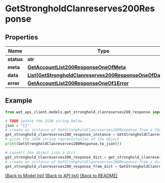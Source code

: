 # GetStrongholdClanreserves200Response


## Properties

Name | Type | Description | Notes
------------ | ------------- | ------------- | -------------
**status** | **str** |  | 
**meta** | [**GetAccountList200ResponseOneOfMeta**](GetAccountList200ResponseOneOfMeta.md) |  | 
**data** | [**List[GetStrongholdClanreserves200ResponseOneOfDataInner]**](GetStrongholdClanreserves200ResponseOneOfDataInner.md) |  | 
**error** | [**GetAccountList200ResponseOneOf1Error**](GetAccountList200ResponseOneOf1Error.md) |  | 

## Example

```python
from wot_api_client.models.get_stronghold_clanreserves200_response import GetStrongholdClanreserves200Response

# TODO update the JSON string below
json = "{}"
# create an instance of GetStrongholdClanreserves200Response from a JSON string
get_stronghold_clanreserves200_response_instance = GetStrongholdClanreserves200Response.from_json(json)
# print the JSON string representation of the object
print(GetStrongholdClanreserves200Response.to_json())

# convert the object into a dict
get_stronghold_clanreserves200_response_dict = get_stronghold_clanreserves200_response_instance.to_dict()
# create an instance of GetStrongholdClanreserves200Response from a dict
get_stronghold_clanreserves200_response_from_dict = GetStrongholdClanreserves200Response.from_dict(get_stronghold_clanreserves200_response_dict)
```
[[Back to Model list]](../README.md#documentation-for-models) [[Back to API list]](../README.md#documentation-for-api-endpoints) [[Back to README]](../README.md)


